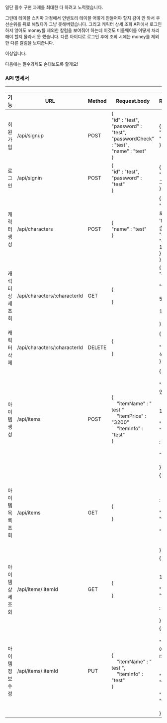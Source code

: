 일단 필수 구현 과제를 최대한 다 하려고 노력했습니다.

그런데 테이블 스키마 과정에서 인벤토리 테이블 어떻게 만들어야 할지 감이 안 와서 우선순위를 뒤로 해뒀다가 그냥 못해버렸습니다.
그리고 캐릭터 상세 조회 API에서 로그인하지 않아도 money를 제외한 칼럼을 보여줘야 하는데 이것도 미들웨어를 어떻게 처리해야 할지 몰라서 못 했습니다.
다른 아이디로 로그인 후에 조회 시에는 money를 제외한 다른 칼럼을 보여줍니다.

이상입니다.

다음에는 필수과제도 손대보도록 할게요!

### API 명세서

______
| 기능        |URL| Method | Request.body  | Response.body                                                                                       |
|---------------------|------|--------|---------------|-----------------------------------------------------------------------------------------------------|
| 회원가입      |/api/signup| POST   | { <br>  "id" : "test",  <br>  "password" : "test", <br>  "passwordCheck" : "test",  <br>  "name" : "test"  <br>   } | { <br> "id" : "test", <br> "name" : "test"<br> }                                                    |
| 로그인       |/api/signin| POST   | { <br> "id" : "test", <br> "password" : "test" <br> } | {<br> "message" : "로그인 성공" <br> }                                                                   |
| 캐릭터 생성    |/api/characters| POST   | { <br> "name" : "test" <br>} | { <br> "message" : "새로운 캐릭터 'test'를 생성하였습니다!", <br> "data" : { <br> "character_id" : 1 <br> } <br> }|
| 캐릭터 상세 조회 |/api/characters/:characterId| GET    | { <br> <br> } | { <br> "data" : { <br> &nbsp;&nbsp;&nbsp;"name" : "test",<br>  &nbsp;&nbsp;&nbsp; "health" : 500, <br> &nbsp;&nbsp;&nbsp; "power" : 100 <br> &nbsp;&nbsp;&nbsp;} <br> } |
| 캐릭터 삭제    |/api/characters/:characterId| DELETE | { <br> <br> } | { <br> &nbsp;&nbsp; "message" : "캐릭터 'test'를 삭제하였습니." <br>}|
| 아이템 생성    | /api/items | POST   | { <br> &nbsp; &nbsp; "itemName" : " test " <br> &nbsp; &nbsp; "itemPrice" : "3200" <br> &nbsp; &nbsp; "itemInfo" : "test" <br> } | { <br> &nbsp; &nbsp; "message" : "아이템을 생성하였습니다." <br> &nbsp; &nbsp; "data" : { <br> &nbsp; &nbsp; &nbsp; &nbsp; "itemId" : 1, <br> &nbsp; &nbsp; &nbsp; &nbsp; "itemName" : "test", <br> &nbsp; &nbsp; &nbsp; &nbsp; "itemPrice" : 10, <br> &nbsp; &nbsp; &nbsp; &nbsp; "itemInfo" : "test" <br> &nbsp; &nbsp; } <br> } |
| 아이템 목록 조회 | /api/items | GET    | { <br> <br> } | { <br> &nbsp; &nbsp; "data" : \[ <br> &nbsp; &nbsp; &nbsp; &nbsp; { <br> &nbsp; &nbsp; &nbsp; &nbsp; &nbsp; &nbsp; "itemId" : 1, <br> &nbsp; &nbsp; &nbsp; &nbsp; &nbsp; &nbsp; "itemName" : "test", <br> &nbsp; &nbsp; &nbsp; &nbsp; &nbsp; &nbsp; "itemPrice" : 10 <br> &nbsp; &nbsp; &nbsp; &nbsp; } <br> &nbsp; &nbsp;\] <br> } |
| 아이템 상세 조회 | /api/items/:itemId| GET | { <br> <br> } | { <br> &nbsp; &nbsp; "data" : { <br> &nbsp; &nbsp; &nbsp; &nbsp; "itemId" : 1, <br>  &nbsp; &nbsp; &nbsp; &nbsp; "itemName" : "test", <br>  &nbsp; &nbsp; &nbsp; &nbsp; "itemPrice" : 10 <br> &nbsp; &nbsp; &nbsp; &nbsp; } &nbsp; &nbsp;<br> }| 
|아이템 정보 수정 | /api/items/:itemId|PUT| { <br> &nbsp; &nbsp; "itemName" : " test ", <br> &nbsp; &nbsp; "itemInfo" : "test" <br> } | { <br> &nbsp; &nbsp; "message" : "아이템 정보 변경에 성공하였습니다.", <br> &nbsp; &nbsp; "data" : { <br> &nbsp; &nbsp; &nbsp; &nbsp; &nbsp; &nbsp; "itemName" : "test", <br> &nbsp; &nbsp; &nbsp; &nbsp; &nbsp; &nbsp; "itemInfo" : "test" <br> &nbsp; &nbsp; &nbsp; &nbsp; } <br> }|
